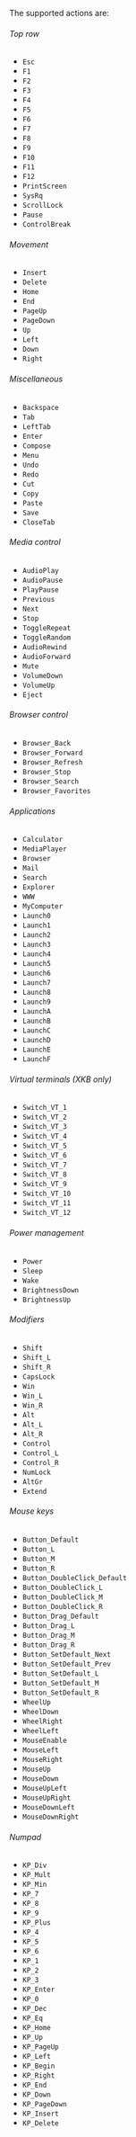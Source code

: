 The supported actions are:

###### Top row ######
* `Esc`
* `F1`
* `F2`
* `F3`
* `F4`
* `F5`
* `F6`
* `F7`
* `F8`
* `F9`
* `F10`
* `F11`
* `F12`
* `PrintScreen`
* `SysRq`
* `ScrollLock`
* `Pause`
* `ControlBreak`

###### Movement ######
* `Insert`
* `Delete`
* `Home`
* `End`
* `PageUp`
* `PageDown`
* `Up`
* `Left`
* `Down`
* `Right`

###### Miscellaneous ######
* `Backspace`
* `Tab`
* `LeftTab`
* `Enter`
* `Compose`
* `Menu`
* `Undo`
* `Redo`
* `Cut`
* `Copy`
* `Paste`
* `Save`
* `CloseTab`

###### Media control ######
* `AudioPlay`
* `AudioPause`
* `PlayPause`
* `Previous`
* `Next`
* `Stop`
* `ToggleRepeat`
* `ToggleRandom`
* `AudioRewind`
* `AudioForward`
* `Mute`
* `VolumeDown`
* `VolumeUp`
* `Eject`

###### Browser control ######
* `Browser_Back`
* `Browser_Forward`
* `Browser_Refresh`
* `Browser_Stop`
* `Browser_Search`
* `Browser_Favorites`

###### Applications ######
* `Calculator`
* `MediaPlayer`
* `Browser`
* `Mail`
* `Search`
* `Explorer`
* `WWW`
* `MyComputer`
* `Launch0`
* `Launch1`
* `Launch2`
* `Launch3`
* `Launch4`
* `Launch5`
* `Launch6`
* `Launch7`
* `Launch8`
* `Launch9`
* `LaunchA`
* `LaunchB`
* `LaunchC`
* `LaunchD`
* `LaunchE`
* `LaunchF`

###### Virtual terminals (XKB only) ######
* `Switch_VT_1`
* `Switch_VT_2`
* `Switch_VT_3`
* `Switch_VT_4`
* `Switch_VT_5`
* `Switch_VT_6`
* `Switch_VT_7`
* `Switch_VT_8`
* `Switch_VT_9`
* `Switch_VT_10`
* `Switch_VT_11`
* `Switch_VT_12`

###### Power management ######
* `Power`
* `Sleep`
* `Wake`
* `BrightnessDown`
* `BrightnessUp`

###### Modifiers ######
* `Shift`
* `Shift_L`
* `Shift_R`
* `CapsLock`
* `Win`
* `Win_L`
* `Win_R`
* `Alt`
* `Alt_L`
* `Alt_R`
* `Control`
* `Control_L`
* `Control_R`
* `NumLock`
* `AltGr`
* `Extend`

###### Mouse keys ######
* `Button_Default`
* `Button_L`
* `Button_M`
* `Button_R`
* `Button_DoubleClick_Default`
* `Button_DoubleClick_L`
* `Button_DoubleClick_M`
* `Button_DoubleClick_R`
* `Button_Drag_Default`
* `Button_Drag_L`
* `Button_Drag_M`
* `Button_Drag_R`
* `Button_SetDefault_Next`
* `Button_SetDefault_Prev`
* `Button_SetDefault_L`
* `Button_SetDefault_M`
* `Button_SetDefault_R`
* `WheelUp`
* `WheelDown`
* `WheelRight`
* `WheelLeft`
* `MouseEnable`
* `MouseLeft`
* `MouseRight`
* `MouseUp`
* `MouseDown`
* `MouseUpLeft`
* `MouseUpRight`
* `MouseDownLeft`
* `MouseDownRight`

###### Numpad ######
* `KP_Div`
* `KP_Mult`
* `KP_Min`
* `KP_7`
* `KP_8`
* `KP_9`
* `KP_Plus`
* `KP_4`
* `KP_5`
* `KP_6`
* `KP_1`
* `KP_2`
* `KP_3`
* `KP_Enter`
* `KP_0`
* `KP_Dec`
* `KP_Eq`
* `KP_Home`
* `KP_Up`
* `KP_PageUp`
* `KP_Left`
* `KP_Begin`
* `KP_Right`
* `KP_End`
* `KP_Down`
* `KP_PageDown`
* `KP_Insert`
* `KP_Delete`
